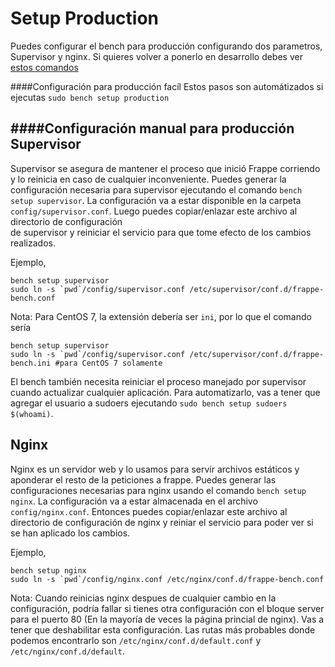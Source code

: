 <!-- base_template: frappe_io/www/frappe/frappe_base.html --><!-- add-breadcrumbs -->
# Setup Production

Puedes configurar el bench para producción configurando dos parametros, Supervisor y nginx. Si quieres volver a ponerlo en desarrollo debes ver [estos comandos](https://github.com/frappe/bench/wiki/Stopping-Production-and-starting-Development)

####Configuración para producción facíl
Estos pasos son automátizados si ejecutas `sudo bench setup production`


####Configuración manual para producción
Supervisor
----------
Supervisor se asegura de mantener el proceso que inició Frappe corriendo y lo reinicia en caso de cualquier inconveniente.
 Puedes generar la configuración necesaria para supervisor ejecutando el comando `bench setup supervisor`.
 La configuración va a estar disponible en la carpeta `config/supervisor.conf`. Luego puedes copiar/enlazar este archivo al directorio de configuración  
 de supervisor y reiniciar el servicio para que tome efecto de los cambios realizados.

Ejemplo,

```
bench setup supervisor
sudo ln -s `pwd`/config/supervisor.conf /etc/supervisor/conf.d/frappe-bench.conf
```

Nota: Para CentOS 7, la extensión debería ser `ini`, por lo que el comando sería
```
bench setup supervisor
sudo ln -s `pwd`/config/supervisor.conf /etc/supervisor/conf.d/frappe-bench.ini #para CentOS 7 solamente
```

El bench también necesita reiniciar el proceso manejado por supervisor cuando actualizar cualquier aplicación.
Para automatizarlo, vas a tener que agregar el usuario a sudoers ejecutando `sudo bench setup sudoers $(whoami)`.

Nginx
-----


Nginx es un servidor web y lo usamos para servir archivos estáticos y aponderar el resto de la
peticiones a frappe. Puedes generar las configuraciones necesarias para nginx usando el comando `bench setup nginx`.
La configuración va a estar almacenada en el archivo `config/nginx.conf`. Entonces puedes copiar/enlazar este archivo al directorio de
configuración de nginx y reiniar el servicio para poder ver si se han aplicado los cambios.

Ejemplo,

```
bench setup nginx
sudo ln -s `pwd`/config/nginx.conf /etc/nginx/conf.d/frappe-bench.conf
```

Nota: Cuando reinicias nginx despues de cualquier cambio en la configuración, podría fallar si tienes otra configuración con el bloque server para el puerto 80 (En la mayoría de veces la página princial de nginx). Vas a tener que deshabilitar esta configuración. Las rutas más probables donde podemos encontrarlo son `/etc/nginx/conf.d/default.conf` y
`/etc/nginx/conf.d/default`.
